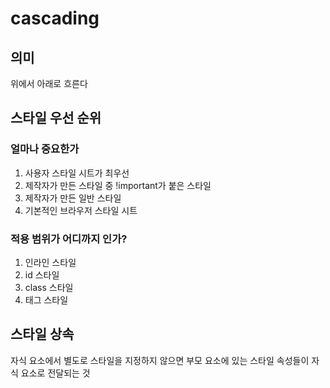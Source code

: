# cascading

## 의미

위에서 아래로 흐른다

## 스타일 우선 순위

### 얼마나 중요한가

1. 사용자 스타일 시트가 최우선
2. 제작자가 만든 스타일 중 !important가 붙은 스타일
3. 제작자가 만든 일반 스타일
4. 기본적인 브라우저 스타일 시트

### 적용 범위가 어디까지 인가?

1. 인라인 스타일
2. id 스타일
3. class 스타일
4. 태그 스타일

## 스타일 상속

자식 요소에서 별도로 스타일을 지정하지 않으면 부모 요소에 있는 스타일 속성들이 자식 요소로 전달되는 것